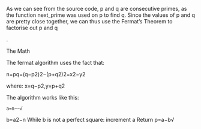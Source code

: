 As we can see from the source code, p and q are consecutive primes, as the function next_prime was used on p to find q. Since the values of p and q are pretty close together, we can thus use the Fermat’s Theorem to factorise out p and q

.

The Math

The fermat algorithm uses the fact that:


n=pq=(q−p2)2−(p+q2)2=x2−y2

where:
x=q−p2,y=p+q2

The algorithm works like this:

    a=n−−√

b=a2−n
While b is not a perfect square: increment a
Return p=a−b√